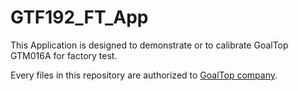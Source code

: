 # GTF192_FT_App

This Application is designed to demonstrate or to calibrate GoalTop GTM016A for factory test.

Every files in this repository are authorized to [GoalTop company](https://www.gtc.com.tw/).
